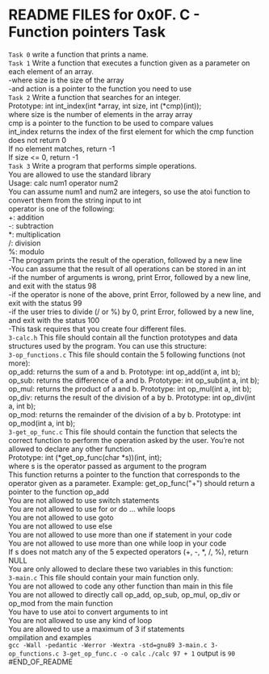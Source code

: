 # README FILES for 0x0F. C - Function pointers Task
`Task 0`
write a function that prints a name.\
`Task 1`
Write a function that executes a function given as a parameter on each element of an array.\
-where size is the size of the array\
-and action is a pointer to the function you need to use\
`Task 2`
Write a function that searches for an integer.\
Prototype: int int_index(int *array, int size, int (*cmp)(int));\
where size is the number of elements in the array array\
cmp is a pointer to the function to be used to compare values\
int_index returns the index of the first element for which the cmp function does not return 0\
If no element matches, return -1\
If size <= 0, return -1\
`Task 3`
Write a program that performs simple operations.\
You are allowed to use the standard library\
Usage: calc num1 operator num2\
You can assume num1 and num2 are integers, so use the atoi function to convert them from the string input to int\
operator is one of the following:\
+: addition\
-: subtraction\
*: multiplication\
/: division\
%: modulo\
-The program prints the result of the operation, followed by a new line\
-You can assume that the result of all operations can be stored in an int\
-if the number of arguments is wrong, print Error, followed by a new line, and exit with the status 98\
-if the operator is none of the above, print Error, followed by a new line, and exit with the status 99\
-if the user tries to divide (/ or %) by 0, print Error, followed by a new line, and exit with the status 100\
-This task requires that you create four different files.\
`3-calc.h`
This file should contain all the function prototypes and data structures used by the program. You can use this structure:\
`3-op_functions.c`
This file should contain the 5 following functions (not more):\
op_add: returns the sum of a and b. Prototype: int op_add(int a, int b);\
op_sub: returns the difference of a and b. Prototype: int op_sub(int a, int b);\
op_mul: returns the product of a and b. Prototype: int op_mul(int a, int b);\
op_div: returns the result of the division of a by b. Prototype: int op_div(int a, int b);\
op_mod: returns the remainder of the division of a by b. Prototype: int op_mod(int a, int b);\
`3-get_op_func.c`
This file should contain the function that selects the correct function to perform the operation asked by the user. You’re not allowed to declare any other function.\
Prototype: int (*get_op_func(char *s))(int, int);\
where s is the operator passed as argument to the program\
This function returns a pointer to the function that corresponds to the operator given as a parameter. Example: get_op_func("+") should return a pointer to the function op_add\
You are not allowed to use switch statements\
You are not allowed to use for or do ... while loops\
You are not allowed to use goto\
You are not allowed to use else\
You are not allowed to use more than one if statement in your code\
You are not allowed to use more than one while loop in your code\
If s does not match any of the 5 expected operators (+, -, *, /, %), return NULL\
You are only allowed to declare these two variables in this function:\
`3-main.c`
This file should contain your main function only.\
You are not allowed to code any other function than main in this file\
You are not allowed to directly call op_add, op_sub, op_mul, op_div or op_mod from the main function\
You have to use atoi to convert arguments to int\
You are not allowed to use any kind of loop\
You are allowed to use a maximum of 3 if statements\
ompilation and examples\
`gcc -Wall -pedantic -Werror -Wextra -std=gnu89 3-main.c 3-op_functions.c 3-get_op_func.c -o calc`
`./calc 97 + 1` output is `90`
#END_OF_README
